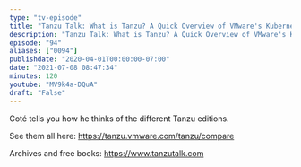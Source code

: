 ```yaml
---
type: "tv-episode"
title: "Tanzu Talk: What is Tanzu? A Quick Overview of VMware's Kubernetes Distros and Suites"
description: "Tanzu Talk: What is Tanzu? A Quick Overview of VMware's Kubernetes Distros and Suites"
episode: "94"
aliases: ["0094"]
publishdate: "2020-04-01T00:00:00-07:00"
date: "2021-07-08 08:47:34"
minutes: 120
youtube: "MV9k4a-DQuA"
draft: "False"
---
```


Coté tells you how he thinks of the different Tanzu editions.

See them all here: https://tanzu.vmware.com/tanzu/compare

Archives and free books: https://www.tanzutalk.com